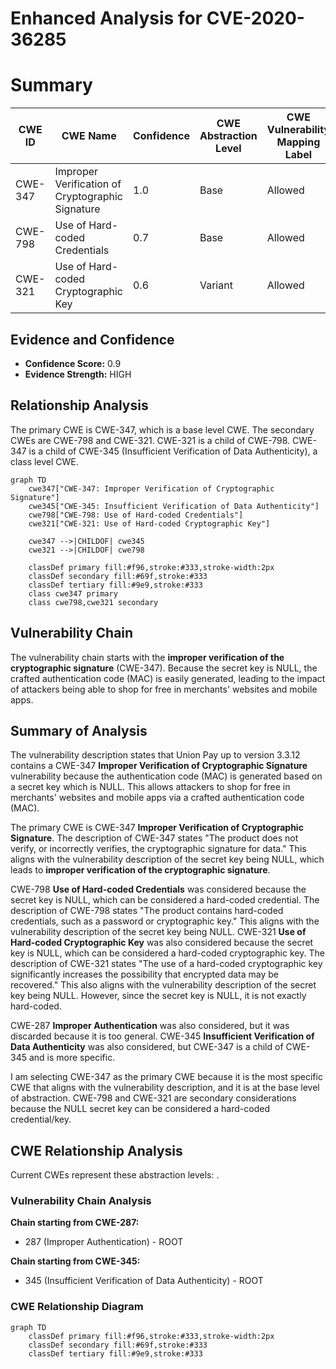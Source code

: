 # Enhanced Analysis for CVE-2020-36285

# Summary
| CWE ID | CWE Name | Confidence | CWE Abstraction Level | CWE Vulnerability Mapping Label | CWE-Vulnerability Mapping Notes |
|---|---|---|---|---|---|
| CWE-347 | Improper Verification of Cryptographic Signature | 1.0 | Base | Allowed | Primary CWE |
| CWE-798 | Use of Hard-coded Credentials | 0.7 | Base | Allowed | Secondary Candidate |
| CWE-321 | Use of Hard-coded Cryptographic Key | 0.6 | Variant | Allowed | Secondary Candidate |

## Evidence and Confidence

*   **Confidence Score:** 0.9
*   **Evidence Strength:** HIGH

## Relationship Analysis
The primary CWE is CWE-347, which is a base level CWE. The secondary CWEs are CWE-798 and CWE-321. CWE-321 is a child of CWE-798.
CWE-347 is a child of CWE-345 (Insufficient Verification of Data Authenticity), a class level CWE.

```mermaid
graph TD
    cwe347["CWE-347: Improper Verification of Cryptographic Signature"]
    cwe345["CWE-345: Insufficient Verification of Data Authenticity"]
    cwe798["CWE-798: Use of Hard-coded Credentials"]
    cwe321["CWE-321: Use of Hard-coded Cryptographic Key"]

    cwe347 -->|CHILDOF| cwe345
    cwe321 -->|CHILDOF| cwe798

    classDef primary fill:#f96,stroke:#333,stroke-width:2px
    classDef secondary fill:#69f,stroke:#333
    classDef tertiary fill:#9e9,stroke:#333
    class cwe347 primary
    class cwe798,cwe321 secondary
```

## Vulnerability Chain
The vulnerability chain starts with the **improper verification of the cryptographic signature** (CWE-347). Because the secret key is NULL, the crafted authentication code (MAC) is easily generated, leading to the impact of attackers being able to shop for free in merchants' websites and mobile apps.

## Summary of Analysis
The vulnerability description states that Union Pay up to version 3.3.12 contains a CWE-347 **Improper Verification of Cryptographic Signature** vulnerability because the authentication code (MAC) is generated based on a secret key which is NULL. This allows attackers to shop for free in merchants' websites and mobile apps via a crafted authentication code (MAC).

The primary CWE is CWE-347 **Improper Verification of Cryptographic Signature**. The description of CWE-347 states "The product does not verify, or incorrectly verifies, the cryptographic signature for data." This aligns with the vulnerability description of the secret key being NULL, which leads to **improper verification of the cryptographic signature**.

CWE-798 **Use of Hard-coded Credentials** was considered because the secret key is NULL, which can be considered a hard-coded credential. The description of CWE-798 states "The product contains hard-coded credentials, such as a password or cryptographic key." This aligns with the vulnerability description of the secret key being NULL.
CWE-321 **Use of Hard-coded Cryptographic Key** was also considered because the secret key is NULL, which can be considered a hard-coded cryptographic key. The description of CWE-321 states "The use of a hard-coded cryptographic key significantly increases the possibility that encrypted data may be recovered." This also aligns with the vulnerability description of the secret key being NULL. However, since the secret key is NULL, it is not exactly hard-coded.

CWE-287 **Improper Authentication** was also considered, but it was discarded because it is too general.
CWE-345 **Insufficient Verification of Data Authenticity** was also considered, but CWE-347 is a child of CWE-345 and is more specific.

I am selecting CWE-347 as the primary CWE because it is the most specific CWE that aligns with the vulnerability description, and it is at the base level of abstraction. CWE-798 and CWE-321 are secondary considerations because the NULL secret key can be considered a hard-coded credential/key.


## CWE Relationship Analysis

Current CWEs represent these abstraction levels: .


### Vulnerability Chain Analysis

**Chain starting from CWE-287:**
- 287 (Improper Authentication) - ROOT


**Chain starting from CWE-345:**
- 345 (Insufficient Verification of Data Authenticity) - ROOT



### CWE Relationship Diagram

```mermaid
graph TD
    classDef primary fill:#f96,stroke:#333,stroke-width:2px
    classDef secondary fill:#69f,stroke:#333
    classDef tertiary fill:#9e9,stroke:#333
```